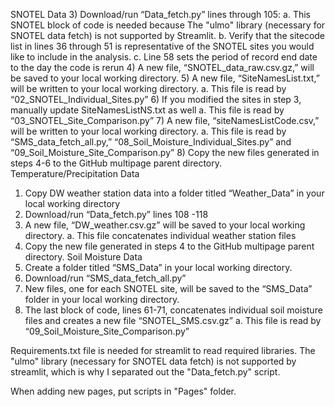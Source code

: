 SNOTEL Data
3)	Download/run “Data_fetch.py” lines through 105:
a.	This SNOTEL block of code is needed because The "ulmo" library (necessary for SNOTEL data fetch) is not supported by Streamlit. 
b.	Verify that the sitecode list in lines 36 through 51 is representative of the SNOTEL sites you would like to include in the analysis. 
c.	Line 58 sets the period of record end date to the day the code is rerun
4)	A new file, “SNOTEL_data_raw.csv.gz,” will be saved to your local working directory. 
5)	A new file, “SiteNamesList.txt,” will be written to your local working directory.
a.	This file is read by “02_SNOTEL_Individual_Sites.py”
6)	If you modified the sites in step 3, manually update SiteNamesListNS.txt as well
a.	This file is read by “03_SNOTEL_Site_Comparison.py”
7)	A new file, “siteNamesListCode.csv,” will be written to your local working directory.
a.	This file is read by “SMS_data_fetch_all.py,” “08_Soil_Moisture_Individual_Sites.py” and “09_Soil_Moisture_Site_Comparison.py”
8)	Copy the new files generated in steps 4-6 to the GitHub multipage parent directory. 
Temperature/Precipitation Data
1)	Copy DW weather station data into a folder titled “Weather_Data” in your local working directory
2)	Download/run “Data_fetch.py” lines 108 -118
3)	A new file, “DW_weather.csv.gz” will be saved to your local working directory. 
a.	This file concatenates individual weather station files
4)	Copy the new file generated in steps 4 to the GitHub multipage parent directory. 
Soil Moisture Data
1)	Create a folder titled “SMS_Data” in your local working directory.
2)	Download/run “SMS_data_fetch_all.py”
3)	New files, one for each SNOTEL site, will be saved to the “SMS_Data” folder in your local working directory. 
4)	 The last block of code, lines 61-71, concatenates individual soil moisture files and creates a new file “SNOTEL_SMS.csv.gz”
a.	This file is read by “09_Soil_Moisture_Site_Comparison.py”


Requirements.txt file is needed for streamlit to read required libraries. The "ulmo" library (necessary for SNOTEL data fetch) is not supported by streamlit, which is why I separated out the "Data_fetch.py" script. 

When adding new pages, put scripts in "Pages" folder. 
